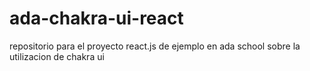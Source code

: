 # ada-chakra-ui-react
repositorio para el proyecto react.js de ejemplo en ada school sobre la utilizacion de chakra ui
